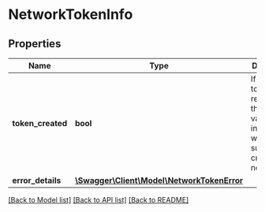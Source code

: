# NetworkTokenInfo

## Properties
Name | Type | Description | Notes
------------ | ------------- | ------------- | -------------
**token_created** | **bool** | If a network token was requested then this value informs if it was successfully created or not. | [optional] 
**error_details** | [**\Swagger\Client\Model\NetworkTokenError**](NetworkTokenError.md) |  | [optional] 

[[Back to Model list]](../../README.md#documentation-for-models) [[Back to API list]](../../README.md#documentation-for-api-endpoints) [[Back to README]](../../README.md)

